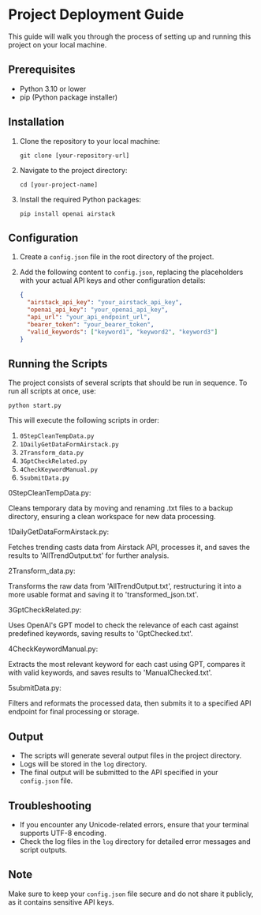 # Project Deployment Guide

This guide will walk you through the process of setting up and running this project on your local machine.

## Prerequisites

- Python 3.10 or lower
- pip (Python package installer)

## Installation

1. Clone the repository to your local machine:
   ```
   git clone [your-repository-url]
   ```

2. Navigate to the project directory:
   ```
   cd [your-project-name]
   ```

3. Install the required Python packages:
   ```
   pip install openai airstack
   ```

## Configuration

1. Create a `config.json` file in the root directory of the project.

2. Add the following content to `config.json`, replacing the placeholders with your actual API keys and other configuration details:
   ```json
   {
     "airstack_api_key": "your_airstack_api_key",
     "openai_api_key": "your_openai_api_key",
     "api_url": "your_api_endpoint_url",
     "bearer_token": "your_bearer_token",
     "valid_keywords": ["keyword1", "keyword2", "keyword3"]
   }
   ```

## Running the Scripts

The project consists of several scripts that should be run in sequence. To run all scripts at once, use:

```
python start.py
```

This will execute the following scripts in order:

1. `0StepCleanTempData.py`
2. `1DailyGetDataFormAirstack.py`
3. `2Transform_data.py`
4. `3GptCheckRelated.py`
5. `4CheckKeywordManual.py`
6. `5submitData.py`

0StepCleanTempData.py:

Cleans temporary data by moving and renaming .txt files to a backup directory, ensuring a clean workspace for new data processing.

1DailyGetDataFormAirstack.py:

Fetches trending casts data from Airstack API, processes it, and saves the results to 'AllTrendOutput.txt' for further analysis.

2Transform_data.py: 

Transforms the raw data from 'AllTrendOutput.txt', restructuring it into a more usable format and saving it to 'transformed_json.txt'.

3GptCheckRelated.py: 

Uses OpenAI's GPT model to check the relevance of each cast against predefined keywords, saving results to 'GptChecked.txt'.

4CheckKeywordManual.py:

Extracts the most relevant keyword for each cast using GPT, compares it with valid keywords, and saves results to 'ManualChecked.txt'.

5submitData.py: 

Filters and reformats the processed data, then submits it to a specified API endpoint for final processing or storage.

## Output

- The scripts will generate several output files in the project directory.
- Logs will be stored in the `log` directory.
- The final output will be submitted to the API specified in your `config.json` file.

## Troubleshooting

- If you encounter any Unicode-related errors, ensure that your terminal supports UTF-8 encoding.
- Check the log files in the `log` directory for detailed error messages and script outputs.

## Note

Make sure to keep your `config.json` file secure and do not share it publicly, as it contains sensitive API keys.
